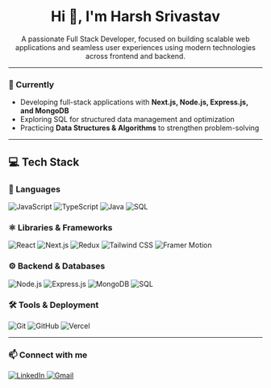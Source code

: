 <h1 align="center">Hi 👋, I'm Harsh Srivastav</h1>
<p align="center">
  A passionate Full Stack Developer, focused on building scalable web applications and seamless user experiences using modern technologies across frontend and backend.
</p>

---

### 🚀 Currently
- Developing full-stack applications with **Next.js, Node.js, Express.js, and MongoDB**  
- Exploring SQL for structured data management and optimization  
- Practicing **Data Structures & Algorithms** to strengthen problem-solving  

---

## 💻 Tech Stack

### 📜 Languages
![JavaScript](https://img.shields.io/badge/JavaScript-F7DF1E?style=flat&logo=javascript&logoColor=black)
![TypeScript](https://img.shields.io/badge/TypeScript-3178C6?style=flat&logo=typescript&logoColor=white)
![Java](https://img.shields.io/badge/Java-ED8B00?style=flat&logo=openjdk&logoColor=white)
![SQL](https://img.shields.io/badge/SQL-003B57?style=flat&logo=database&logoColor=white)

### ⚛️ Libraries & Frameworks
![React](https://img.shields.io/badge/React-20232A?style=flat&logo=react&logoColor=61DAFB)
![Next.js](https://img.shields.io/badge/Next.js-000000?style=flat&logo=nextdotjs&logoColor=white)
![Redux](https://img.shields.io/badge/Redux-593D88?style=flat&logo=redux&logoColor=white)
![Tailwind CSS](https://img.shields.io/badge/TailwindCSS-06B6D4?style=flat&logo=tailwindcss&logoColor=white)
![Framer Motion](https://img.shields.io/badge/Framer--Motion-000000?style=flat&logo=framer&logoColor=white)

### ⚙️ Backend & Databases
![Node.js](https://img.shields.io/badge/Node.js-339933?style=flat&logo=nodedotjs&logoColor=white)
![Express.js](https://img.shields.io/badge/Express.js-000000?style=flat&logo=express&logoColor=white)
![MongoDB](https://img.shields.io/badge/MongoDB-47A248?style=flat&logo=mongodb&logoColor=white)
![SQL](https://img.shields.io/badge/MySQL-4479A1?style=flat&logo=mysql&logoColor=white)

### 🛠️ Tools & Deployment
![Git](https://img.shields.io/badge/Git-F05032?style=flat&logo=git&logoColor=white)
![GitHub](https://img.shields.io/badge/GitHub-181717?style=flat&logo=github&logoColor=white)
![Vercel](https://img.shields.io/badge/Vercel-000000?style=flat&logo=vercel&logoColor=white)

---

### 📫 Connect with me
<p>
  <a href="https://www.linkedin.com/in/harsh-srivastav-b78374290" target="_blank">
    <img alt="LinkedIn" src="https://img.shields.io/badge/LinkedIn-blue?style=for-the-badge&logo=linkedin&logoColor=white" />
  </a>
  <a href="mailto:hsrivastav0001@gmail.com">
    <img alt="Gmail" src="https://img.shields.io/badge/Gmail-D14836?style=for-the-badge&logo=gmail&logoColor=white" />
  </a>
</p>